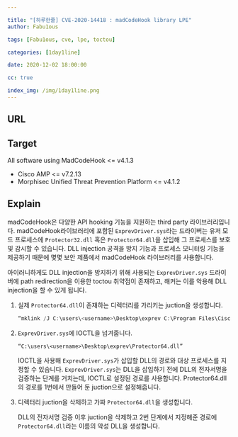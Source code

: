 ```yaml
---

title: "[하루한줄] CVE-2020-14418 : madCodeHook library LPE"
author: Fabu1ous

tags: [Fabu1ous, cve, lpe, toctou]

categories: [1day1line]

date: 2020-12-02 18:00:00

cc: true

index_img: /img/1day1line.png
---
```




## URL





## Target

All software using MadCodeHook <= v4.1.3

* Cisco AMP <= v7.2.13
* Morphisec Unified Threat Prevention Platform <= v4.1.2



## Explain

madCodeHook은 다양한 API hooking 기능을 지원하는 third party 라이브러리입니다. madCodeHook라이브러리에 포함된 `ExprevDriver.sys`라는 드라이버는 유저 모드 프로세스에 `Protector32.dll` 혹은 `Protector64.dll`을 삽입해 그 프로세스를 보호 및 감시할 수 있습니다. DLL injection 공격을 방지 기능과 프로세스 모니터링 기능을 제공하기 때문에 몇몇 보안 제품에서 madCodeHook 라이브러리를 사용합니다.

아이러니하게도 DLL injection을 방지하기 위해 사용되는 `ExprevDriver.sys` 드라이버에 path redirection을 이용한 toctou 취약점이 존재하고, 해커는 이를 악용해 DLL injection을 할 수 있게 됩니다.

1. 실제  `Protector64.dll`이 존재하는 디렉터리를 가리키는 juction을 생성합니다.

   ```powershell
   “mklink /J C:\users\<username>\Desktop\exprev C:\Program Files\Cisco\AMP\exprev”
   ```

2. `ExprevDriver.sys`에 IOCTL을 넘겨줍니다.

   ```
   “C:\users\<username>\Desktop\exprev\Protector64.dll”
   ```

   IOCTL을 사용해  `ExprevDriver.sys`가 삽입할 DLL의 경로와 대상 프로세스를 지정할 수 있습니다.  `ExprevDriver.sys`는 DLL을 삽입하기 전에 DLL의 전자서명을 검증하는 단계를 거치는데,  IOCTL로 설정된 경로를 사용합니다. Protector64.dll의 경로를 1번에서 만들어 둔 juction으로 설정해줍니다.

3. 디렉터리 juction을 삭제하고 가짜 `Protector64.dll`을 생성합니다.

   DLL의 전자서명 검증 이후 juction을 삭제하고 2번 단계에서 지정해준 경로에 `Protector64.dll`라는 이름의 악성 DLL을 생성합니다.

   

   

   

   

   

   